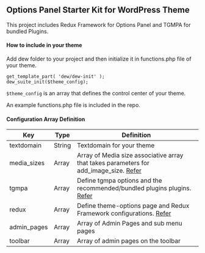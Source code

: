 ## Options Panel Starter Kit for WordPress Theme

This project includes Redux Framework for Options Panel and TGMPA for bundled Plugins.

#### How to include in your theme
Add dew folder to your project and then initialize it in functions.php file of your theme.
```
get_template_part( 'dew/dew-init' );
dew_suite_init($theme_config);
```
`$theme_config` is an array that defines the control center of your theme.

An example functions.php file is included in the repo.

#### Configuration Array Definition

| Key | Type | Definition |
| --- | ---- | ---------- |
| textdomain | String | Textdomain for your theme |
| media_sizes | Array | Array of Media size associative array that takes parameters for add_image_size. [Refer](https://developer.wordpress.org/reference/functions/add_image_size/) |
| tgmpa | Array | Define tgmpa options and the recommended/bundled plugins plugins. [Refer](http://tgmpluginactivation.com/configuration/) |
| redux | Array | Define theme-options page and Redux Framework configurations. [Refer](https://docs.reduxframework.com/uncategorized/getting-started-with-arguments/) |
| admin_pages | Array | Array of Admin Pages and sub menu pages |
| toolbar | Array | Array of admin pages on the toolbar |
